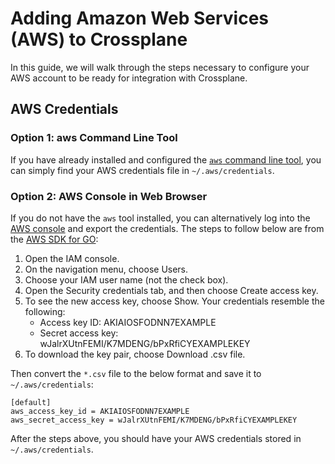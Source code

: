 # Adding Amazon Web Services (AWS) to Crossplane

In this guide, we will walk through the steps necessary to configure your AWS account to be ready for integration with Crossplane.

## AWS Credentials

### Option 1: aws Command Line Tool

If you have already installed and configured the [`aws` command line tool](https://aws.amazon.com/cli/), you can simply find your AWS credentials file in `~/.aws/credentials`.

### Option 2: AWS Console in Web Browser

If you do not have the `aws` tool installed, you can alternatively log into the [AWS console](https://aws.amazon.com/console/) and export the credentials.
The steps to follow below are from the [AWS SDK for GO](https://docs.aws.amazon.com/sdk-for-go/v1/developer-guide/setting-up.html):

1. Open the IAM console.
1. On the navigation menu, choose Users.
1. Choose your IAM user name (not the check box).
1. Open the Security credentials tab, and then choose Create access key.
1. To see the new access key, choose Show. Your credentials resemble the following:
    - Access key ID: AKIAIOSFODNN7EXAMPLE
    - Secret access key: wJalrXUtnFEMI/K7MDENG/bPxRfiCYEXAMPLEKEY
1. To download the key pair, choose Download .csv file.

Then convert the `*.csv` file to the below format and save it to `~/.aws/credentials`:

```
[default]
aws_access_key_id = AKIAIOSFODNN7EXAMPLE
aws_secret_access_key = wJalrXUtnFEMI/K7MDENG/bPxRfiCYEXAMPLEKEY
```

After the steps above, you should have your AWS credentials stored in `~/.aws/credentials`.
